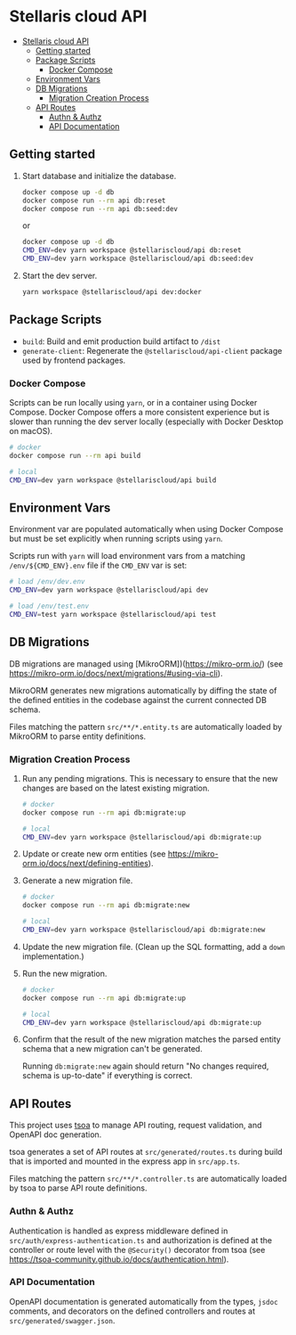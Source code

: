 # Stellaris cloud API

- [Stellaris cloud API](#stellaris-cloud-api)
  - [Getting started](#getting-started)
  - [Package Scripts](#package-scripts)
    - [Docker Compose](#docker-compose)
  - [Environment Vars](#environment-vars)
  - [DB Migrations](#db-migrations)
    - [Migration Creation Process](#migration-creation-process)
  - [API Routes](#api-routes)
    - [Authn \& Authz](#authn--authz)
    - [API Documentation](#api-documentation)

## Getting started

1. Start database and initialize the database.

   ```sh
   docker compose up -d db
   docker compose run --rm api db:reset
   docker compose run --rm api db:seed:dev
   ```

   or

   ```sh
   docker compose up -d db
   CMD_ENV=dev yarn workspace @stellariscloud/api db:reset
   CMD_ENV=dev yarn workspace @stellariscloud/api db:seed:dev
   ```

2. Start the dev server.

   ```sh
   yarn workspace @stellariscloud/api dev:docker
   ```

## Package Scripts

- `build`: Build and emit production build artifact to `/dist`
- `generate-client`: Regenerate the `@stellariscloud/api-client` package used by frontend packages.

### Docker Compose

Scripts can be run locally using `yarn`, or in a container using Docker Compose. Docker Compose offers a more consistent experience but is slower than running the dev server locally (especially with Docker Desktop on macOS).

```sh
# docker
docker compose run --rm api build
```

```sh
# local
CMD_ENV=dev yarn workspace @stellariscloud/api build
```

## Environment Vars

Environment var are populated automatically when using Docker Compose but must be set explicitly when running scripts using `yarn`.

Scripts run with `yarn` will load environment vars from a matching `/env/${CMD_ENV}.env` file if the `CMD_ENV` var is set:

```sh
# load /env/dev.env
CMD_ENV=dev yarn workspace @stellariscloud/api dev
```

```sh
# load /env/test.env
CMD_ENV=test yarn workspace @stellariscloud/api test
```

## DB Migrations

DB migrations are managed using [MikroORM])(https://mikro-orm.io/) (see https://mikro-orm.io/docs/next/migrations/#using-via-cli).

MikroORM generates new migrations automatically by diffing the state of the defined entities in the codebase against the current connected DB schema.

Files matching the pattern `src/**/*.entity.ts` are automatically loaded by MikroORM to parse entity definitions.

### Migration Creation Process

1. Run any pending migrations. This is necessary to ensure that the new changes are based on the latest existing migration.

   ```sh
   # docker
   docker compose run --rm api db:migrate:up
   ```

   ```sh
   # local
   CMD_ENV=dev yarn workspace @stellariscloud/api db:migrate:up
   ```

2. Update or create new orm entities (see https://mikro-orm.io/docs/next/defining-entities).

3. Generate a new migration file.

   ```sh
   # docker
   docker compose run --rm api db:migrate:new
   ```

   ```sh
   # local
   CMD_ENV=dev yarn workspace @stellariscloud/api db:migrate:new
   ```

4. Update the new migration file. (Clean up the SQL formatting, add a `down` implementation.)

5. Run the new migration.

   ```sh
   # docker
   docker compose run --rm api db:migrate:up
   ```

   ```sh
   # local
   CMD_ENV=dev yarn workspace @stellariscloud/api db:migrate:up
   ```

6. Confirm that the result of the new migration matches the parsed entity schema that a new migration can't be generated.

   Running `db:migrate:new` again should return "No changes required, schema is up-to-date" if everything is correct.

## API Routes

This project uses [tsoa](https://tsoa-community.github.io/docs/) to manage API routing, request validation, and OpenAPI doc generation.

tsoa generates a set of API routes at `src/generated/routes.ts` during build that is imported and mounted in the express app in `src/app.ts`.

Files matching the pattern `src/**/*.controller.ts` are automatically loaded by tsoa to parse API route definitions.

### Authn & Authz

Authentication is handled as express middleware defined in `src/auth/express-authentication.ts` and authorization is defined at the controller or route level with the `@Security()` decorator from tsoa (see https://tsoa-community.github.io/docs/authentication.html).

### API Documentation

OpenAPI documentation is generated automatically from the types, `jsdoc` comments, and decorators on the defined controllers and routes at `src/generated/swagger.json`.
